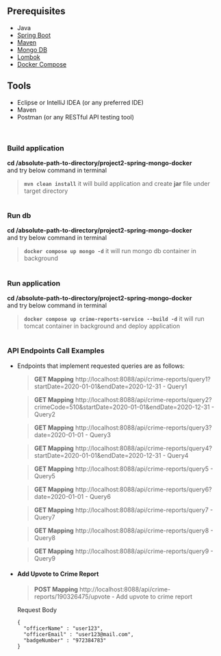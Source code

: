 ## Prerequisites 
- Java
- [Spring Boot](https://spring.io/projects/spring-boot)
- [Maven](https://maven.apache.org/guides/index.html)
- [Mongo DB](https://docs.mongodb.com/guides/)
- [Lombok](https://objectcomputing.com/resources/publications/sett/january-2010-reducing-boilerplate-code-with-project-lombok)
- [Docker Compose](https://docs.docker.com/compose/)


## Tools
- Eclipse or IntelliJ IDEA (or any preferred IDE) 
- Maven 
- Postman (or any RESTful API testing tool)


<br/>


###  Build application
**cd /absolute-path-to-directory/project2-spring-mongo-docker**  
and try below command in terminal
> **```mvn clean install```** it will build application and create **jar** file under target directory 


#

###  Run db
**cd /absolute-path-to-directory/project2-spring-mongo-docker**  
and try below command in terminal
> **``` docker compose up mongo -d ```** it will run mongo db container in background

#

###  Run application
**cd /absolute-path-to-directory/project2-spring-mongo-docker**  
and try below command in terminal
> **``` docker compose up crime-reports-service --build -d ```** it will run tomcat container in background and deploy application

#
    
### API Endpoints Call Examples

- Endpoints that implement requested queries are as follows:
    > **GET Mapping** http://localhost:8088/api/crime-reports/query1?startDate=2020-01-01&endDate=2020-12-31 - Query1
    
    > **GET Mapping** http://localhost:8088/api/crime-reports/query2?crimeCode=510&startDate=2020-01-01&endDate=2020-12-31 - Query2

    > **GET Mapping** http://localhost:8088/api/crime-reports/query3?date=2020-01-01 - Query3
    
    > **GET Mapping** http://localhost:8088/api/crime-reports/query4?startDate=2020-01-01&endDate=2020-12-31 - Query4
   
    > **GET Mapping** http://localhost:8088/api/crime-reports/query5 - Query5
   
    > **GET Mapping** http://localhost:8088/api/crime-reports/query6?date=2020-01-01 - Query6
    
    > **GET Mapping** http://localhost:8088/api/crime-reports/query7 - Query7
    
    > **GET Mapping** http://localhost:8088/api/crime-reports/query8 - Query8
    
    > **GET Mapping** http://localhost:8088/api/crime-reports/query9 - Query9
  
    


- #### Add Upvote to Crime Report
    
    > **POST Mapping** http://localhost:8088/api/crime-reports/190326475/upvote  - Add upvote to crime report 
                                                           
    Request Body  
    ```
   {
      "officerName" : "user123",
      "officerEmail" : "user123@mail.com",
      "badgeNumber" : "972384783"
   }
    ``` 
